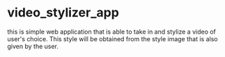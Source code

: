 # video_stylizer_app
this is simple web application that is able to take in and stylize a video of user's choice. This style will be obtained from the style image that is also given by the user.
